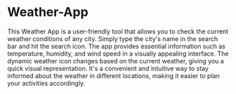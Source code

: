 # Weather-App
This Weather App is a user-friendly tool that allows you to check the current weather conditions of any city. Simply type the city's name in the search bar and hit the search icon. The app provides essential information such as temperature, humidity, and wind speed in a visually appealing interface. The dynamic weather icon changes based on the current weather, giving you a quick visual representation. It's a convenient and intuitive way to stay informed about the weather in different locations, making it easier to plan your activities accordingly.
